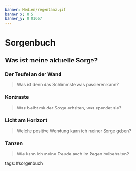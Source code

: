 ```yaml
---
banner: Medien/regentanz.gif
banner_x: 0.5
banner_y: 0.01667
---
```

# Sorgenbuch
## Was ist meine aktuelle Sorge?
>

### Der Teufel an der Wand
> Was ist denn das Schlimmste was passieren kann?

### Kontraste
> Was bleibt mir der Sorge erhalten, was spendet sie?

### Licht am Horizont
> Welche positive Wendung kann ich meiner Sorge geben?

### Tanzen
> Wie kann ich meine Freude auch im Regen beibehalten?



tags: 
#sorgenbuch


